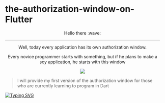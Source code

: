 # the-authorization-window-on-Flutter
<p align="center" dir="auto"> Hello there :wave: </p>

--- 
<p align="center" dir="auto">Well, today every application has its own authorization window.</p>
<p align="center" dir="auto">Every novice programmer starts with something, but if he plans to make a soy application, he starts with this window</p>
 

<p align="center">
  <img src="https://ibb.co/cYSXwSB">
</p>

>I will provide my first version of the authorization window for those who are currently learning to program in Dart

[![Typing SVG](https://readme-typing-svg.herokuapp.com?color=%2336BCF7&lines=Flutter)](https://flutter.dev)
